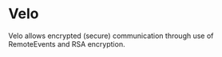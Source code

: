# Velo
Velo allows encrypted (secure) communication through use of RemoteEvents and RSA encryption.
